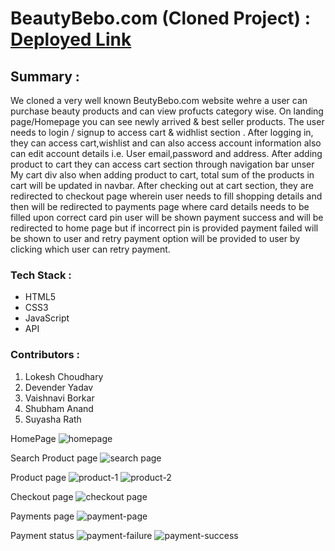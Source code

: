 
# BeautyBebo.com (Cloned Project) : <a href="https://bright-puppy-c195ee.netlify.app/" > Deployed Link </a>

## Summary :
We cloned a very well known BeutyBebo.com website wehre a user can purchase beauty products and can view profucts category wise. On landing page/Homepage you can see newly arrived & best seller products. The user needs to login / signup to access cart & widhlist section . After logging in, they can access cart,wishlist and can also access account information also can edit account details i.e. User email,password and address. After adding product to cart they can access cart section through navigation bar unser My cart div also when adding product to cart, total sum of the products in cart will be updated in navbar. After checking out at cart section, they are redirected to checkout page wherein user needs to fill shopping details and then will be redirected to payments page where card details needs to be filled upon correct card pin user will be shown payment success and will be redirected to home page but if incorrect pin is provided payment failed will be shown to user and retry payment option will be provided to user by clicking which user can retry payment.

### Tech Stack : 
  * HTML5 
  * CSS3
  * JavaScript 
  * API

### Contributors :
1. Lokesh Choudhary
2. Devender Yadav
3. Vaishnavi Borkar
4. Shubham Anand
5. Suyasha Rath

HomePage 
![homepage](https://user-images.githubusercontent.com/103635403/180638361-1f76a0bb-1185-4c92-907b-48438de1a3ec.png)

Search Product page
![search page](https://user-images.githubusercontent.com/103635403/180638855-6fa25eba-bf62-4e42-999c-55b66ee979d1.png)

Product page
![product-1](https://user-images.githubusercontent.com/103635403/180638860-9b4072ef-1b83-4320-ab0a-1b1534c0aa46.png)
![product-2](https://user-images.githubusercontent.com/103635403/180638864-16cedbbf-567e-4085-992e-c6227d8d1ae1.png)

Checkout page
![checkout page](https://user-images.githubusercontent.com/103635403/180638870-6acc2498-dd64-4cb3-930f-c6488ba9c313.png)

Payments page
![payment-page](https://user-images.githubusercontent.com/103635403/180638873-14e700fb-8a23-4453-b5fc-94c43fea2595.png)

Payment status
![payment-failure](https://user-images.githubusercontent.com/103635403/180638880-be067352-7e3e-4858-856d-b5f685fe4df3.png)
![payment-success](https://user-images.githubusercontent.com/103635403/180638885-925d387b-7f3d-4182-a2f7-1be786a67eaf.png)
